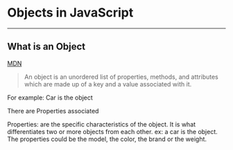 # Objects in JavaScript
----
## What is an Object 
[MDN](https://developer.mozilla.org/en-US/docs/Web/JavaScript/Reference/Global_Objects/Object)

>An object is an unordered list of  properties, methods, and attributes which are made up of a key and a value associated with it.

For example: Car is the object 

There are Properties associated 

Properties: are the specific characteristics of the object. It is what differentiates two or more objects from each other. ex: a car is the object. The properties could be the model, the color, the brand or the weight. 
